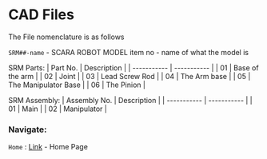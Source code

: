 # CAD Files

The File nomenclature is as follows 

`SRM##-name` - SCARA ROBOT MODEL item no - name of what the model is

SRM Parts:
| Part No. | Description |
| ----------- | ----------- |
| 01 | Base of the arm |
| 02 | Joint |
| 03 | Lead Screw Rod |
| 04 | The Arm base |
| 05 | The Manipulator Base |
| 06 | The Pinion |

SRM Assembly:
| Assembly No. | Description |
| ----------- | ----------- |
| 01 | Main |
| 02 | Manipulator |

### Navigate:
`Home` : [Link](/MySCARAArm/) - Home Page

